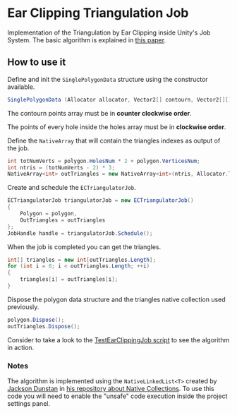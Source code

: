 # Ear Clipping Triangulation Job

Implementation of the Triangulation by Ear Clipping inside Unity's Job System.
The basic algorithm is explained in [this paper](http://www.geometrictools.com/Documentation/TriangulationByEarClipping.pdf).

## How to use it

Define and init the ```SinglePolygonData``` structure using the constructor available.

```C#
SinglePolygonData (Allocator allocator, Vector2[] contourn, Vector2[][] holes = null)
```

The contourn points array must be in **counter clockwise order**.

The points of every hole inside the holes array must be in **clockwise order**.

Define the ```NativeArray``` that will contain the triangles indexes as output of the job.

```C#
int totNumVerts = polygon.HolesNum * 2 + polygon.VerticesNum;
int ntris = (totNumVerts - 2) * 3;
NativeArray<int> outTriangles = new NativeArray<int>(ntris, Allocator.TempJob);
```

Create and schedule the ```ECTriangulatorJob```.

```C#
ECTriangulatorJob triangulatorJob = new ECTriangulatorJob()
{
    Polygon = polygon,
    OutTriangles = outTriangles
};
JobHandle handle = triangulatorJob.Schedule();
```

When the job is completed you can get the triangles.

```C#
int[] triangles = new int[outTriangles.Length];
for (int i = 0; i < outTriangles.Length; ++i)
{
    triangles[i] = outTriangles[i];
}  
```

Dispose the polygon data structure and the triangles native collection used previously.

```C#
polygon.Dispose();
outTriangles.Dispose();
```

Consider to take a look to the [TestEarClippingJob script](./Assets/Scripts/TestEarClippingJob.cs) to see the algorithm in action.

### Notes

The algorithm is implemented using the ```NativeLinkedList<T>``` created by [Jackson Dunstan](http://github.com/jacksondunstan) in [his repository about Native Collections](http://github.com/jacksondunstan/NativeCollections).
To use this code you will need to enable the "unsafe" code execution inside the project settings panel.